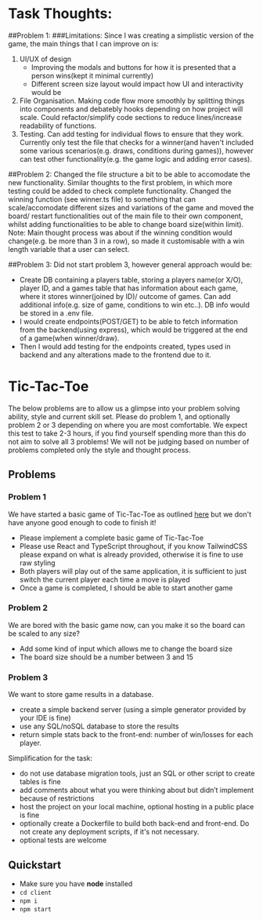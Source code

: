 # Task Thoughts:

##Problem 1: 
###Limitations: 
Since I was creating a simplistic version of the game, the main things that I can improve on is: 
1. UI/UX of design
    - Improving the modals and buttons for how it is presented that a person wins(kept it minimal currently)
    - Different screen size layout would impact how UI and interactivity would be
2. File Organisation. Making code flow more smoothly by splitting things into components and debatebly hooks depending on how project will scale. Could refactor/simplify code sections to reduce lines/increase readability of functions. 
3. Testing. Can add testing for individual flows to ensure that they work. Currently only test the file that checks for a winner(and haven't included some various scenarios(e.g. draws, conditions during games)), however can test other functionality(e.g. the game logic and adding error cases). 


##Problem 2: 
Changed the file structure a bit to be able to accomodate the new functionality. Similar thoughts to the first problem, in which more testing could be added to check complete functionality. Changed the winning function (see winner.ts file) to something that can scale/accomodate different sizes and variations of the game and moved the board/ restart functionalities out of the main file to their own component, whilst adding functionalities to be able to change board size(within limit). 
Note: Main thought process was about if the winning condition would change(e.g. be more than 3 in a row), so made it customisable with a win length variable that a user can select. 

##Problem 3:
 Did not start problem 3, however general approach would be: 
- Create DB containing a players table, storing a players name(or X/O), player ID, and a games table that has information about each game, where it stores winner(joined by ID)/ outcome of games. Can add additional info(e.g. size of game, conditions to win etc..). DB info would be stored in a .env file.  
- I would create endpoints(POST/GET) to be able to fetch information from the backend(using express), which would be triggered at the end of a game(when winner/draw).
- Then I would add testing for the endpoints created, types used in backend and any alterations made to the frontend due to it.    
# Tic-Tac-Toe
The below problems are to allow us a glimpse into your problem solving ability, style and current skill set. Please do problem 1, and optionally problem 2 or 3 depending on where you are most comfortable. We expect this test to take 2-3 hours, if you find yourself spending more than this do not aim to solve all 3 problems! We will not be judging based on number of problems completed only the style and thought process.

## Problems
### Problem 1
We have started a basic game of Tic-Tac-Toe as outlined [here](https://en.wikipedia.org/wiki/Tic-tac-toe) but we don't have anyone good enough to code to finish it! 
- Please implement a complete basic game of Tic-Tac-Toe
- Please use React and TypeScript throughout, if you know TailwindCSS please expand on what is already provided, otherwise it is fine to use raw styling 
- Both players will play out of the same application, it is sufficient to just switch the current player each time a move is played
- Once a game is completed, I should be able to start another game 


### Problem 2
We are bored with the basic game now, can you make it so the board can be scaled to any size? 
- Add some kind of input which allows me to change the board size
- The board size should be a number between 3 and 15 

### Problem 3
We want to store game results in a database.
- create a simple backend server (using a simple generator provided by your IDE is fine)
- use any SQL/noSQL database to store the results
- return simple stats back to the front-end: number of win/losses for each player.

Simplification for the task:
- do not use database migration tools, just an SQL or other script to create tables is fine
- add comments about what you were thinking about but didn’t implement because of restrictions
- host the project on your local machine, optional hosting in a public place is fine
- optionally create a Dockerfile to build both back-end and front-end. Do not create any deployment scripts, if it's not necessary.
- optional tests are welcome


## Quickstart
- Make sure you have **node** installed
- `cd client`
- `npm i`
- `npm start`
